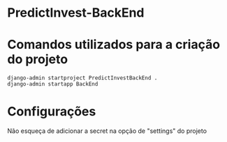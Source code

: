 # PredictInvest-BackEnd





# Comandos utilizados para a criação do projeto

```
django-admin startproject PredictInvestBackEnd .
django-admin startapp BackEnd   
```



# Configurações

Não esqueça de adicionar a secret na opção de "settings" do projeto
